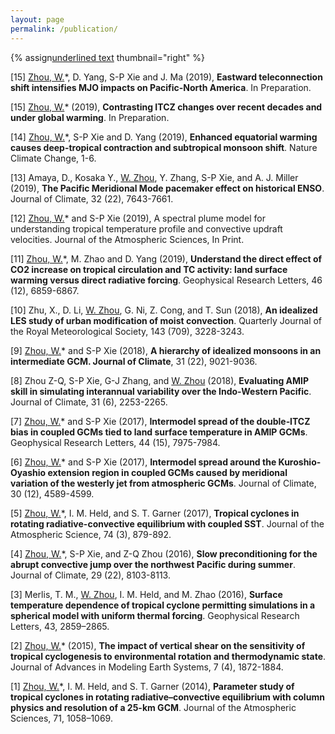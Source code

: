 ```yaml
---
layout: page
permalink: /publication/
---     
```

{% assign<span style="text-decoration: underline">underlined text</span> thumbnail="right" %}

[15] <span style="text-decoration: underline">Zhou, W.</span>*, D. Yang, S-P Xie and J. Ma (2019), **Eastward teleconnection shift intensifies MJO impacts on Pacific-North America**. In Preparation.

[15] <span style="text-decoration: underline">Zhou, W.</span>* (2019), **Contrasting ITCZ changes over recent decades and under global warming**. In Preparation.

[14] <span style="text-decoration: underline">Zhou, W.</span>*, S-P Xie and D. Yang (2019), **Enhanced equatorial warming causes deep-tropical contraction and subtropical monsoon shift**. Nature Climate Change, 1-6.

[13] Amaya, D., Kosaka Y., <span style="text-decoration: underline">W. Zhou</span>, Y. Zhang, S-P Xie, and A. J. Miller (2019), **The Pacific Meridional Mode pacemaker effect on historical ENSO**. Journal of Climate, 32 (22), 7643-7661.

[12] <span style="text-decoration: underline">Zhou, W.</span>* and S-P Xie (2019), A spectral plume model for understanding tropical temperature profile and convective updraft velocities. Journal of the Atmospheric Sciences, In Print.

[11] <span style="text-decoration: underline">Zhou, W.</span>*, M. Zhao and D. Yang (2019), **Understand the direct effect of CO2 increase on tropical circulation and TC activity: land surface warming versus direct radiative forcing**. Geophysical Research Letters, 46 (12), 6859-6867.

[10] Zhu, X., D. Li, <span style="text-decoration: underline">W. Zhou</span>, G. Ni, Z. Cong, and T. Sun (2018), **An idealized LES study of urban modification of moist convection**. Quarterly Journal of the Royal Meteorological Society, 143 (709), 3228-3243. 

[9] <span style="text-decoration: underline">Zhou, W.</span>* and S-P Xie (2018), **A hierarchy of idealized monsoons in an intermediate GCM. Journal of Climate**, 31 (22), 9021-9036.

[8] Zhou Z-Q, S-P Xie, G-J Zhang, and <span style="text-decoration: underline">W. Zhou</span> (2018), **Evaluating AMIP skill in simulating interannual variability over the Indo-Western Pacific**. Journal of Climate, 31 (6), 2253-2265. 

[7] <span style="text-decoration: underline">Zhou, W.</span>* and S-P Xie (2017), **Intermodel spread of the double‐ITCZ bias in coupled GCMs tied to land surface temperature in AMIP GCMs**. Geophysical Research Letters, 44 (15), 7975-7984.

[6] <span style="text-decoration: underline">Zhou, W.</span>* and S-P Xie (2017), **Intermodel spread around the Kuroshio-Oyashio extension region in coupled GCMs caused by meridional variation of the westerly jet from atmospheric GCMs**. Journal of Climate, 30 (12), 4589-4599.

[5] <span style="text-decoration: underline">Zhou, W.</span>*, I. M. Held, and S. T. Garner (2017), **Tropical cyclones in rotating radiative-convective equilibrium with coupled SST**. Journal of the Atmospheric Science, 74 (3), 879-892.

[4] <span style="text-decoration: underline">Zhou, W.</span>*, S-P Xie, and Z-Q Zhou (2016), **Slow preconditioning for the abrupt convective jump over the northwest Pacific during summer**. Journal of Climate, 29 (22), 8103-8113.

[3] Merlis, T. M., <span style="text-decoration: underline">W. Zhou</span>, I. M. Held, and M. Zhao (2016), **Surface temperature dependence of tropical cyclone permitting simulations in a spherical model with uniform thermal forcing**. Geophysical Research Letters, 43, 2859–2865.

[2] <span style="text-decoration: underline">Zhou, W.</span>* (2015), **The impact of vertical shear on the sensitivity of tropical cyclogenesis to environmental rotation and thermodynamic state**. Journal of Advances in Modeling Earth Systems, 7 (4), 1872-1884.

[1] <span style="text-decoration: underline">Zhou, W.</span>*, I. M. Held, and S. T. Garner (2014), **Parameter study of tropical cyclones in rotating radiative–convective equilibrium with column physics and resolution of a 25-km GCM**. Journal of the Atmospheric Sciences, 71, 1058–1069.


<!---
{% for pub in site.data.cv.publications %}
<!-- {% if pub.image %}
{% include image.html url=pub.image caption="" height="80px" align=thumbnail %}
{% endif %}
{{pub.author}}<br />
<span style="text-decoration: underline">{{pub.title}}</span><br />
*{{pub.journal}}*
{% if pub.note %} *({{pub.note}})*
{% endif %} *{{pub.year}}*  [[web]({% if pub.internal %}{{pub.url | prepend: site.baseurl}}{% else %}{{pub.url}}{% endif %})] {% if pub.doi %}[[doi]({{pub.doi}})]{% endif %}
{% endfor %}
**Algorithms & perceptual analysis for interactive free viewpoint image-based navigation** [[web]({{ "/research/thesis/" | prepend: site.baseurl}})]<br />
*Adviser: [George Drettakis](http://www-sop.inria.fr/members/George.Drettakis)* <br />
[INRIA](http://www.inria.fr/sophia), 2014
-->



